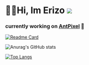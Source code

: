 # 👋👋Hi, Im Erizo ![](https://komarev.com/ghpvc/?username=Erizo-the-creator&color=blue&style=flat)
### currently working on [AntPixel](https://github.com/Erizo-the-creator/AntPixel) 🔭 

[![Readme Card](https://github-readme-stats.vercel.app/api/pin/?username=Erizo-the-creator&repo=AntPixel)](https://github.com/Erizo-the-creator/AntPixel)

![Anurag's GitHub stats](https://github-readme-stats.vercel.app/api?username=Erizo-the-creator&show_icons=true&theme=radical)

[![Top Langs](https://github-readme-stats.vercel.app/api/top-langs/?username=Erizo-the-creator&layout=compact&theme=radical?hide=C)](https://github.com/Erizo-the-creator)
